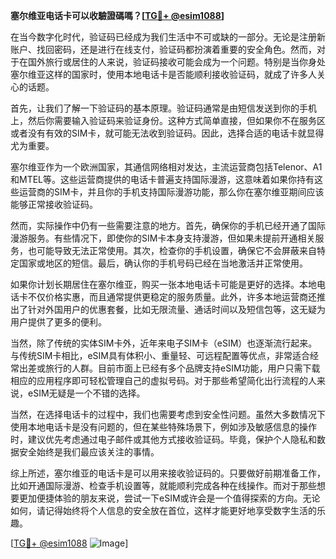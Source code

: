 **塞尔维亚电话卡可以收驗證碼嗎？[[TG💪+ @esim1088](https://t.me/s/esim1088)]**

在当今数字化时代，验证码已经成为我们生活中不可或缺的一部分。无论是注册新账户、找回密码，还是进行在线支付，验证码都扮演着重要的安全角色。然而，对于在国外旅行或居住的人来说，验证码接收可能会成为一个问题。特别是当你身处塞尔维亚这样的国家时，使用本地电话卡是否能顺利接收验证码，就成了许多人关心的话题。

首先，让我们了解一下验证码的基本原理。验证码通常是由短信发送到你的手机上，然后你需要输入验证码来验证身份。这种方式简单直接，但如果你不在服务区或者没有有效的SIM卡，就可能无法收到验证码。因此，选择合适的电话卡就显得尤为重要。

塞尔维亚作为一个欧洲国家，其通信网络相对发达，主流运营商包括Telenor、A1和MTEL等。这些运营商提供的电话卡普遍支持国际漫游，这意味着如果你持有这些运营商的SIM卡，并且你的手机支持国际漫游功能，那么你在塞尔维亚期间应该能够正常接收验证码。

然而，实际操作中仍有一些需要注意的地方。首先，确保你的手机已经开通了国际漫游服务。有些情况下，即使你的SIM卡本身支持漫游，但如果未提前开通相关服务，也可能导致无法正常使用。其次，检查你的手机设置，确保它不会屏蔽来自特定国家或地区的短信。最后，确认你的手机号码已经在当地激活并正常使用。

如果你计划长期居住在塞尔维亚，购买一张本地电话卡可能是更好的选择。本地电话卡不仅价格实惠，而且通常提供更稳定的服务质量。此外，许多本地运营商还推出了针对外国用户的优惠套餐，比如无限流量、通话时间以及短信包等，这无疑为用户提供了更多的便利。

当然，除了传统的实体SIM卡外，近年来电子SIM卡（eSIM）也逐渐流行起来。与传统SIM卡相比，eSIM具有体积小、重量轻、可远程配置等优点，非常适合经常出差或旅行的人群。目前市面上已经有多个品牌支持eSIM功能，用户只需下载相应的应用程序即可轻松管理自己的虚拟号码。对于那些希望简化出行流程的人来说，eSIM无疑是一个不错的选择。

当然，在选择电话卡的过程中，我们也需要考虑到安全性问题。虽然大多数情况下使用本地电话卡是没有问题的，但在某些特殊场景下，例如涉及敏感信息的操作时，建议优先考虑通过电子邮件或其他方式接收验证码。毕竟，保护个人隐私和数据安全始终是我们最应该关注的事情。

综上所述，塞尔维亚的电话卡是可以用来接收验证码的。只要做好前期准备工作，比如开通国际漫游、检查手机设置等，就能顺利完成各种在线操作。而对于那些想要更加便捷体验的朋友来说，尝试一下eSIM或许会是一个值得探索的方向。无论如何，请记得始终将个人信息的安全放在首位，这样才能更好地享受数字生活的乐趣。

[[TG💪+ @esim1088](https://t.me/s/esim1088) ![Image](https://i.postimg.cc/4NQfJmqS/Snipaste-2025-05-13-00-14-12.png)]